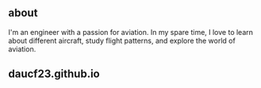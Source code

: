 ## about
I'm an engineer with a passion for aviation. In my spare time, I love to learn about different aircraft, study flight patterns, and explore the world of aviation.


## daucf23.github.io
